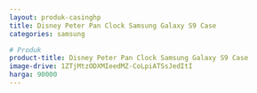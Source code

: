 ```yaml
---
layout: produk-casinghp
title: Disney Peter Pan Clock Samsung Galaxy S9 Case
categories: samsung

# Produk
product-title: Disney Peter Pan Clock Samsung Galaxy S9 Case
image-drive: 1ZTjMtzODXMIeedMZ-CoLpiATSsJedItI
harga: 90000
---
```

